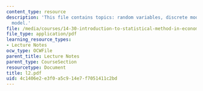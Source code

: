 ```yaml
---
content_type: resource
description: 'This file contains topics: random variables, discrete model and continuous
  model.'
file: /media/courses/14-30-introduction-to-statistical-method-in-economics-spring-2006/4c1406e2e3f0a5c914e7f7051411c2bd_l2.pdf
file_type: application/pdf
learning_resource_types:
- Lecture Notes
ocw_type: OCWFile
parent_title: Lecture Notes
parent_type: CourseSection
resourcetype: Document
title: l2.pdf
uid: 4c1406e2-e3f0-a5c9-14e7-f7051411c2bd
---
```

